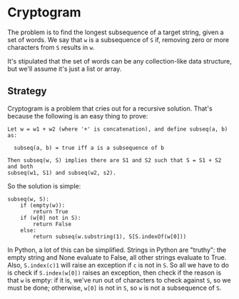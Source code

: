 # Cryptogram

The problem is to find the longest subsequence of a target string, given a set 
of words. We say that `w` is a subsequence of `S` if, removing zero or more
characters from `S` results in `w`.

It's stipulated that the set of words can be any collection-like data
structure, but we'll assume it's just a list or array.

## Strategy

Cryptogram is a problem that cries out for a recursive solution. That's
because the following is an easy thing to prove:
```
Let w = w1 + w2 (where '+' is concatenation), and define subseq(a, b) as:

  subseq(a, b) = true iff a is a subsequence of b

Then subseq(w, S) implies there are S1 and S2 such that S = S1 + S2 and both
subseq(w1, S1) and subseq(w2, s2).
```
So the solution is simple: 
```
subseq(w, S):
    if (empty(w)):
        return True
    if (w[0] not in S):
        return False
    else:
        return subseq(w.substring(1), S[S.indexOf(w[0]))
```
In Python, a lot of this can be simplified. Strings in Python are "truthy":
the empty string and None evaluate to False, all other strings evaluate to
True. Also, `S.index(c)1` will raise an exception if `c` is not in `S`. So
all we have to do is check if `S.index(w[0])` raises an exception, then
check if the reason is that `w` is empty: if it is, we've run out of
characters to check against `S`, so we must be done; otherwise, `w[0]` is not
in `S`, so `w` is not a subsequence of `S`.
